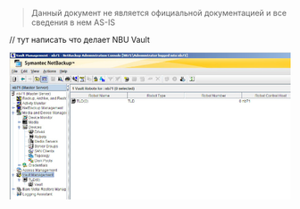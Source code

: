 > Данный документ не является официальной документацией и все сведения в нем AS-IS



\/\/ тут написать что делает NBU Vault



![](/assets/Prom-VM-Win10.png)

